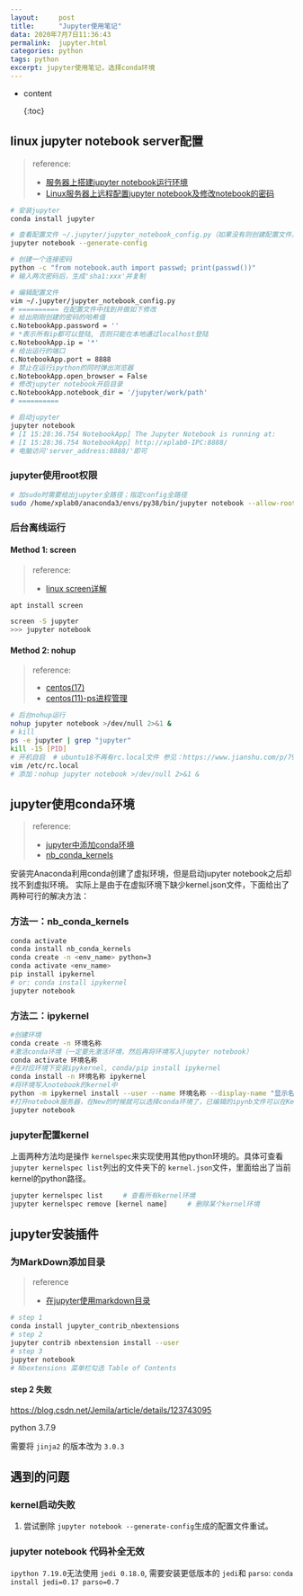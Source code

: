 ```yaml
---
layout:     post
title:      "Jupyter使用笔记"
data: 2020年7月7日11:36:43
permalink:  jupyter.html
categories: python
tags: python
excerpt: jupyter使用笔记，选择conda环境
---
```

* content
  
  {:toc}

## linux jupyter notebook server配置

> reference:
>
> - [服务器上搭建jupyter notebook运行环境](https://blog.csdn.net/qq_24027563/article/details/80589880)
> - [Linux服务器上远程配置jupyter notebook及修改notebook的密码](https://blog.csdn.net/dulingtingzi/article/details/101375395)

```bash
# 安装jupyter  
conda install jupyter

# 查看配置文件 ~/.jupyter/jupyter_notebook_config.py（如果没有则创建配置文件）
jupyter notebook --generate-config

# 创建一个连接密码
python -c "from notebook.auth import passwd; print(passwd())"
# 输入两次密码后，生成'sha1:xxx'并复制

# 编辑配置文件
vim ~/.jupyter/jupyter_notebook_config.py
# ========== 在配置文件中找到并做如下修改
# 给出刚刚创建的密码的哈希值
c.NotebookApp.password = ''
# *表示所有ip都可以登陆, 否则只能在本地通过localhost登陆
c.NotebookApp.ip = '*'
# 给出运行的端口
c.NotebookApp.port = 8888
# 禁止在运行ipython的同时弹出浏览器
c.NotebookApp.open_browser = False
# 修改jupyter notebook开启目录
c.NotebookApp.notebook_dir = '/jupyter/work/path'
# ==========

# 启动jupyter
jupyter notebook
# [I 15:28:36.754 NotebookApp] The Jupyter Notebook is running at:
# [I 15:28:36.754 NotebookApp] http://xplab0-IPC:8888/
# 电脑访问'server_address:8888/'即可
```

### jupyter使用root权限

```bash
# 加sudo时需要给出jupyter全路径；指定config全路径
sudo /home/xplab0/anaconda3/envs/py38/bin/jupyter notebook --allow-root --config='~/.jupyter/jupyter_notebook_config.py'
```

### 后台离线运行

#### Method 1: screen

> reference:
>
> - [linux screen详解](https://www.cnblogs.com/mchina/archive/2013/01/30/2880680.html)

```bash
apt install screen

screen -S jupyter
>>> jupyter notebook
```

#### Method 2: nohup

> reference:
>
> - [centos(17)](https://blog.csdn.net/wangb_java/article/details/80952865)
> - [centos(11)-ps进程管理](https://blog.csdn.net/wangb_java/article/details/79179478)

```bash
# 后台nohup运行
nohup jupyter notebook >/dev/null 2>&1 &
# kill
ps -e jupyter | grep "jupyter"
kill -15 [PID]
# 开机自启  # ubuntu18不再有rc.local文件 参见：https://www.jianshu.com/p/79d24b4af4e5
vim /etc/rc.local
# 添加：nohup jupyter notebook >/dev/null 2>&1 &
```

## jupyter使用conda环境

> reference:
>
> - [jupyter中添加conda环境](https://www.cnblogs.com/hgl0417/p/8204221.html)
> - [nb_conda_kernels](https://github.com/Anaconda-Platform/nb_conda_kernels)

安装完Anaconda利用conda创建了虚拟环境，但是启动jupyter notebook之后却找不到虚拟环境。
实际上是由于在虚拟环境下缺少kernel.json文件，下面给出了两种可行的解决方法：

### 方法一：nb_conda_kernels

```bash
conda activate
conda install nb_conda_kernels
conda create -n <env_name> python=3
conda activate <env_name>
pip install ipykernel
# or: conda install ipykernel
jupyter notebook
```

### 方法二：ipykernel

```bash
#创建环境
conda create -n 环境名称
#激活conda环境（一定要先激活环境，然后再将环境写入jupyter notebook）
conda activate 环境名称
#在对应环境下安装ipykernel, conda/pip install ipykernel
conda install -n 环境名称 ipykernel
#将环境写入notebook的kernel中
python -m ipykernel install --user --name 环境名称 --display-name "显示名称"
#打开notebook服务器，在New的时候就可以选择conda环境了，已编辑的ipynb文件可以在Kernel->Change kernel来选择环境
jupyter notebook
```

### jupyter配置kernel

上面两种方法均是操作 `kernelspec`来实现使用其他python环境的。具体可查看 `jupyter kernelspec list`列出的文件夹下的 `kernel.json`文件，里面给出了当前kernel的python路径。

```bash
jupyter kernelspec list     # 查看所有kernel环境
jupyter kernelspec remove [kernel name]     # 删除某个kernel环境
```

## jupyter安装插件

### 为MarkDown添加目录

> reference
>
> - [在jupyter使用markdown目录](https://blog.51cto.com/huangyg/2490191)

```bash
# step 1
conda install jupyter_contrib_nbextensions
# step 2
jupyter contrib nbextension install --user
# step 3
jupyter notebook
# Nbextensions 菜单栏勾选 Table of Contents
```

#### step 2 失败

https://blog.csdn.net/Jemila/article/details/123743095

python 3.7.9

需要将 `jinja2` 的版本改为 `3.0.3`


## 遇到的问题

### kernel启动失败

1. 尝试删除 `jupyter notebook --generate-config`生成的配置文件重试。

### jupyter notebook 代码补全无效

`ipython 7.19.0`无法使用 `jedi 0.18.0`, 需要安装更低版本的 `jedi`和 `parso`: `conda install jedi=0.17 parso=0.7`
